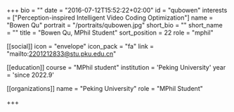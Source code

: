+++
bio = ""
date = "2016-07-12T15:52:22+02:00"
id = "qubowen"
interests = ["Perception-inspired Intelligent Video Coding Optimization"]
name = "Bowen Qu"
portrait = "/portraits/qubowen.jpg"
short_bio = ""
short_name = ""
title = "Bowen Qu, MPhil Student"
sort_position = 22
role = "mphil"

[[social]]
    icon = "envelope"
    icon_pack = "fa"
    link = "mailto:2201212833@stu.pku.edu.cn"

[[education]]
    course = "MPhil student"
    institution = 'Peking University'
    year = 'since 2022.9'

[[organizations]]
    name = "Peking University"
    role = "MPhil Student"


+++

